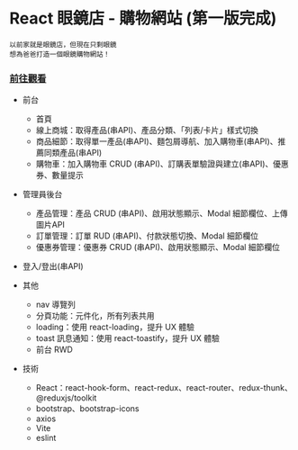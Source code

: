 # React 眼鏡店 - 購物網站 (第一版完成)

```
以前家就是眼鏡店，但現在只剩眼鏡
想為爸爸打造一個眼鏡購物網站！
```

### [前往觀看](https://leileisme.github.io/React-2024-week8/)

- 前台
  - 首頁
  - 線上商城：取得產品(串API)、產品分類、「列表/卡片」樣式切換
  - 商品細節：取得單一產品(串API)、麵包屑導航、加入購物車(串API)、推薦同類產品(串API)
  - 購物車：加入購物車 CRUD (串API)、訂購表單驗證與建立(串API)、優惠券、數量提示

- 管理員後台
  - 產品管理：產品 CRUD (串API)、啟用狀態顯示、Modal 細節欄位、上傳圖片API
  - 訂單管理：訂單 RUD (串API)、付款狀態切換、Modal 細節欄位
  - 優惠券管理：優惠券 CRUD (串API)、啟用狀態顯示、Modal 細節欄位

- 登入/登出(串API)

- 其他
  - nav 導覽列
  - 分頁功能：元件化，所有列表共用
  - loading：使用 react-loading，提升 UX 體驗
  - toast 訊息通知：使用 react-toastify，提升 UX 體驗
  - 前台 RWD

- 技術
  - React：react-hook-form、react-redux、react-router、redux-thunk、@reduxjs/toolkit
  - bootstrap、bootstrap-icons
  - axios
  - Vite
  - eslint


